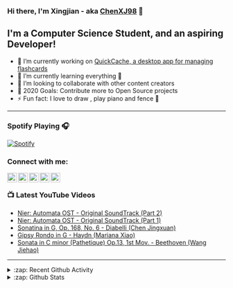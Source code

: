 ### Hi there, I'm Xingjian - aka [ChenXJ98][github] 👋

## I'm a Computer Science Student, and an aspiring Developer!

- 🔭 I’m currently working on [QuickCache, a desktop app for managing flashcards][taskbot]
- 🌱 I’m currently learning everything 🤣
- 👯 I’m looking to collaborate with other content creators
- 🥅 2020 Goals: Contribute more to Open Source projects
- ⚡ Fun fact: I love to draw , play piano and fence 🤺

---

### Spotify Playing 🎧

[![Spotify](https://novatorem.chenxj98.vercel.app/api/spotify)](https://open.spotify.com/user/11158349923)

### Connect with me:

[<img align="left" alt="ChenXJ98 | YouTube" width="22px" src="https://cdn.jsdelivr.net/npm/simple-icons@v3/icons/youtube.svg" />][youtube]
[<img align="left" alt="ChenXJ98 | Twitter" width="22px" src="https://cdn.jsdelivr.net/npm/simple-icons@v3/icons/twitter.svg" />][twitter]
[<img align="left" alt="ChenXJ98 | LinkedIn" width="22px" src="https://cdn.jsdelivr.net/npm/simple-icons@v3/icons/linkedin.svg" />][linkedin]
[<img align="left" alt="ChenXJ98 | Instagram" width="22px" src="https://cdn.jsdelivr.net/npm/simple-icons@v3/icons/instagram.svg" />][instagram]
[<img align="left" alt="ChenXJ98 | Facebook" width="22px" src="https://cdn.jsdelivr.net/npm/simple-icons@v3/icons/facebook.svg" />][facebook]

<br />

### 📺 Latest YouTube Videos

<!-- YOUTUBE:START -->
- [Nier: Automata OST - Original SoundTrack (Part 2)](https://www.youtube.com/watch?v=kJAGPLrQxig)
- [Nier: Automata OST - Original SoundTrack (Part 1)](https://www.youtube.com/watch?v=El6N2R4Xpsk)
- [Sonatina in G, Op. 168, No. 6 - Diabelli (Chen Jingxuan)](https://www.youtube.com/watch?v=XIPNeNLhVWA)
- [Gipsy Rondo in G - Haydn (Mariana Xiao)](https://www.youtube.com/watch?v=rnCdH11ppRg)
- [Sonata in C minor (Pathetique) Op.13, 1st Mov. - Beethoven (Wang Jiehao)](https://www.youtube.com/watch?v=VtcOuvI_wmA)
<!-- YOUTUBE:END -->

---

<details>
  <summary>:zap: Recent Github Activity</summary>
  
<!--START_SECTION:activity-->
1. 🎉 Merged PR [#225](https://github.com/AY2021S1-CS2103T-T13-2/tp/pull/225) in [AY2021S1-CS2103T-T13-2/tp](https://github.com/AY2021S1-CS2103T-T13-2/tp)
2. ❗️ Closed issue [#224](https://github.com/AY2021S1-CS2103T-T13-2/tp/issues/224) in [AY2021S1-CS2103T-T13-2/tp](https://github.com/AY2021S1-CS2103T-T13-2/tp)
3. 🎉 Merged PR [#214](https://github.com/AY2021S1-CS2103T-T13-2/tp/pull/214) in [AY2021S1-CS2103T-T13-2/tp](https://github.com/AY2021S1-CS2103T-T13-2/tp)
4. ❗️ Closed issue [#207](https://github.com/AY2021S1-CS2103T-T13-2/tp/issues/207) in [AY2021S1-CS2103T-T13-2/tp](https://github.com/AY2021S1-CS2103T-T13-2/tp)
5. 🎉 Merged PR [#222](https://github.com/AY2021S1-CS2103T-T13-2/tp/pull/222) in [AY2021S1-CS2103T-T13-2/tp](https://github.com/AY2021S1-CS2103T-T13-2/tp)
<!--END_SECTION:activity-->

</details>

<details>
  <summary>:zap: Github Stats</summary>

  <img align="left" alt="ChenXJ98's Github Stats" src="https://github-readme-stats.vercel.app/api?username=ChenXJ98&show_icons=true&hide_border=true" />

</details>

[github]: https://github.com/ChenXJ98
[taskbot]: https://github.com/AY2021S1-CS2103T-T13-2/tp
[twitter]: https://twitter.com/XingjianChen
[youtube]: https://www.youtube.com/channel/UCX7GZyagYbP-Ge90EII-0-g
[instagram]: https://www.instagram.com/whatxingjianwhat
[facebook]: https://www.facebook.com/legendary.chen
[linkedin]: https://linkedin.com/in/xingjian-chen-0166691b3
